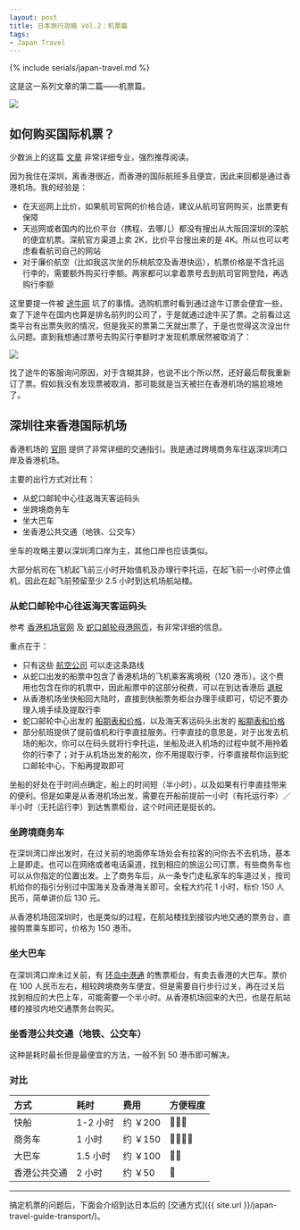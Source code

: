 ```yaml
---
layout: post
title: 日本旅行攻略 Vol.2：机票篇
tags: 
- Japan Travel
---
```


{% include serials/japan-travel.md %}

这是这一系列文章的第二篇——机票篇。

<!--more-->

<img src="{{ site.image_cdn }}/images/2019/09/japan-1.jpg" />

## 如何购买国际机票？

少数派上的这篇 [文章][sspai-post] 非常详细专业，强烈推荐阅读。

因为我住在深圳，离香港很近，而香港的国际航班多且便宜，因此来回都是通过香港机场。我的经验是：

* 在天巡网上比价，如果航司官网的价格合适，建议从航司官网购买，出票更有保障
* 天巡网或者国内的比价平台（携程、去哪儿）都没有搜出从大阪回深圳的深航的便宜机票。深航官方渠道上卖 2K，比价平台搜出来的是 4K。所以也可以考虑看看航司自己的网站
* 对于廉价航空（比如我这次坐的乐桃航空及香港快运），机票价格是不含托运行李的，需要额外购买行李额。两家都可以拿着票号去到航司官网登陆，再选购行李额

这里要提一件被 [途牛网](http://www.tuniu.com/) 坑了的事情。选购机票时看到通过途牛订票会便宜一些，查了下途牛在国内也算是排名前列的公司了，于是就通过途牛买了票。之前看过这类平台有出票失败的情况，但是我买的票第二天就出票了，于是也觉得这次没出什么问题。直到我想通过票号去购买行李额时才发现机票居然被取消了：

<img src="{{ site.image_cdn }}/images/2019/09/flight-ticket-cancelled.png" />

找了途牛的客服询问原因，对于含糊其辞，也说不出个所以然，还好最后帮我重新订了票。假如我没有发现票被取消，那可能就是当天被拦在香港机场的尴尬境地了。

[sspai-post]: https://sspai.com/post/44189

## 深圳往来香港国际机场

香港机场的 [官网][hk-airport] 提供了非常详细的交通指引。我是通过跨境商务车往返深圳湾口岸及香港机场。

主要的出行方式对比有：

* 从蛇口邮轮中心往返海天客运码头
* 坐跨境商务车
* 坐大巴车
* 坐香港公共交通（地铁、公交车）

坐车的攻略主要以深圳湾口岸为主，其他口岸也应该类似。

大部分航司在飞机起飞前三小时开始值机及办理行李托运，在起飞前一小时停止值机，因此在起飞前预留至少 2.5 小时到达机场航站楼。

### 从蛇口邮轮中心往返海天客运码头

参考 [香港机场官网][hk-airport-ferry-transfer] 及 [蛇口邮轮母港网页][shekou-cruise-homeport-website]，有非常详细的信息。

重点在于：

* 只有这些 [航空公司][ferry-supported-airline] 可以走这条路线
* 从蛇口出发的船票中包含了香港机场的飞机乘客离境税（120 港币）。这个费用也包含在你的机票中，因此船票中的这部分税费，可以在到达香港后 [退税][tax-refund]
* 从香港机场坐快船回大陆时，直接到快船票务柜台办理手续即可，切记不要办理入境手续及提取行李
* 蛇口邮轮中心出发的 [船期表和价格][shekou-ticket]，以及海天客运码头出发的 [船期表和价格][haitian-ticket]
* 部分航班提供了提前值机和行李直挂服务。行李直挂的意思是，对于出发去机场的船次，你可以在码头就将行李托运，坐船及进入机场的过程中就不用拎着你的行李了；对于从机场出发的船次，你不用提取行李，行李直接帮你运到蛇口邮轮中心，下船再提取即可

坐船的好处在于时间点确定，船上的时间短（半小时），以及如果有行李直挂带来的便利。但是如果是从香港机场出发，需要在开船前提前一小时（有托运行李）／半小时（无托运行李）到达售票柜台，这个时间还是挺长的。

[hk-airport]: https://www.hongkongairport.com/sc/transport/mainland-connection/
[hk-airport-ferry-transfer]: https://www.hongkongairport.com/sc/transport/mainland-connection/ferry-transfer.page#1
[shekou-cruise-homeport-website]: https://www.cmskchp.com/common?code=CCXZ&firstCode=JCXXZ&secondCode=LYHKGSMD
[ferry-supported-airline]: https://www.hongkongairport.com/sc/transport/mainland-connection/participating-airlines-list.page
[tax-refund]: https://www.hongkongairport.com/sc/transport/mainland-connection/ferry-transfer.page#5
[shekou-ticket]: https://www.cmskchp.com/ticketPrice
[haitian-ticket]: http://www.cksp.com.hk/zh-HK/route/hk_from_guangdong_and_macao/shipingline_price_hk_m

### 坐跨境商务车

在深圳湾口岸出发时，在过关前的地面停车场处会有拉客的问你去不去机场，基本上是即走。也可以在网络或者电话渠道，找到相应的旅运公司订票，有些商务车也可以从你指定的位置出发。上了商务车后，从一条专门走私家车的车道过关，按司机给你的指引分别过中国海关及香港海关即可。全程大约花 1 小时，标价 150 人民币，简单讲价后 130 元。

从香港机场回深圳时，也是类似的过程，在航站楼找到接驳内地交通的票务台，直接购票乘车即可，价格为 150 港币。

### 坐大巴车

在深圳湾口岸未过关前，有 [环岛中港通][til-website] 的售票柜台，有卖去香港的大巴车。票价在 100 人民币左右，相较跨境商务车便宜，但是需要自行步行过关，再在过关后找到相应的大巴上车，可能需要一个半小时。从香港机场回来的大巴，也是在航站楼的接驳内地交通票务台购买。

[til-website]: https://www.tilchinalink.com/

### 坐香港公共交通（地铁、公交车）

这种是耗时最长但是最便宜的方法，一般不到 50 港币即可解决。

### 对比

|方式 |耗时| 费用|方便程度|
|:---|:---|:---|:---|
|快船|1-2 小时|约 ￥200|💛💛💛|
|商务车|1 小时|约 ￥150|💛💛💛💛|
|大巴车|1.5 小时|约 ￥100|💛💛|
|香港公共交通|2 小时|约 ￥50|💛|

---

搞定机票的问题后，下面会介绍到达日本后的 [交通方式]({{ site.url }}/japan-travel-guide-transport/)。
